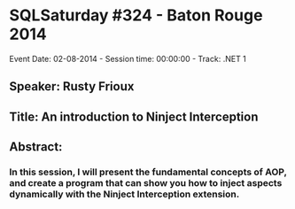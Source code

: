 # SQLSaturday #324 - Baton Rouge 2014
Event Date: 02-08-2014 - Session time: 00:00:00 - Track: .NET 1
## Speaker: Rusty Frioux 
## Title: An introduction to Ninject Interception
## Abstract:
### In this session, I will present the fundamental concepts of AOP, and create a program that can show you how to inject aspects dynamically with the Ninject Interception extension.
